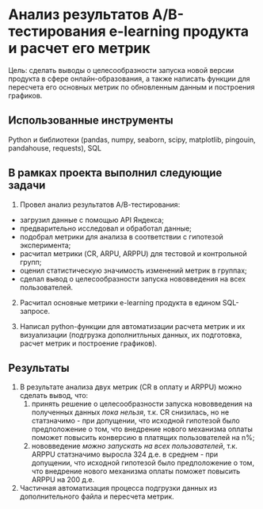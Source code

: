 
# Анализ результатов A/B-тестирования e-learning продукта и расчет его метрик

Цель: сделать выводы о целесообразности запуска новой версии продукта в сфере онлайн-образования, а также написать функции для пересчета его основных метрик по обновленным данным и построения графиков.

## Использованные инструменты
Python и библиотеки (pandas, numpy, seaborn, scipy, matplotlib, pingouin, pandahouse, requests), SQL


## В рамках проекта выполнил следующие задачи
1. Провел анализ результатов А/В-тестирования:
- загрузил данные с помощью API Яндекса;
- предварительно исследовал и обработал данные;
- подобрал метрики для анализа в соответствии с гипотезой эксперимента;
- расчитал метрики (CR, ARPU, ARPPU) для тестовой и контрольной групп;
- оценил статистическую значимость изменений метрик в группах;
- сделал вывод о целесообразности запуска нововведения на всех пользователей.

2. Расчитал основные метрики e-learning продукта в едином SQL-запросе.

3. Написал python-функции для автоматизации расчета метрик и их визуализации (подгрузка дополнитльных данных, их подготовка, расчет метрик и построение графиков).

## Результаты
1. В результате анализа двух метрик (CR в оплату и ARPPU) можно сделать вывод, что:
   1) принять решение о целесообразности запуска нововведения на полученных данных *пока нельзя*, т.к. CR снизилась, но не статзначимо - при допущении, что исходной гипотезой было предположение о том, что внедрение нового механизма оплаты поможет повысить конверсию в платящих пользователей на n%;
   2) нововведение *можно запускать на всех пользователей*, т.к. ARPPU статзначимо выросла 324 д.е. в среднем - при допущении, что исходной гипотезой было предположение о том, что внедрение нового механизма оплаты поможет повысить ARPPU на 200 д.е.
2. Частичная автоматизация процесса подгрузки данных из дополнительного файла и пересчета метрик.
